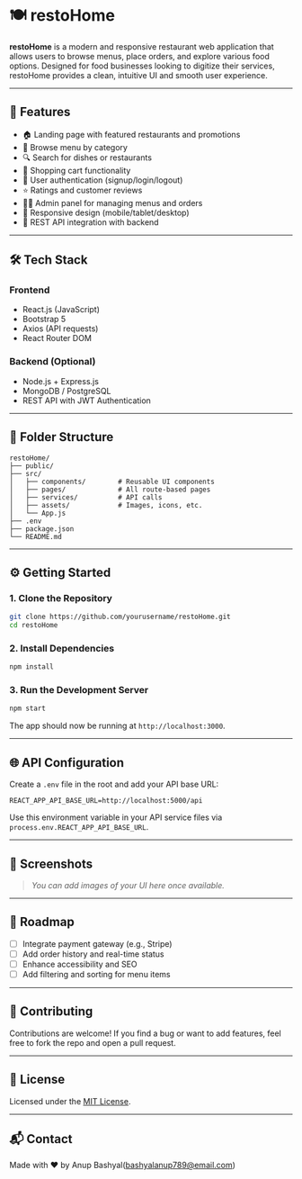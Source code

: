 # 🍽️ restoHome

**restoHome** is a modern and responsive restaurant web application that allows users to browse menus, place orders, and explore various food options. Designed for food businesses looking to digitize their services, restoHome provides a clean, intuitive UI and smooth user experience.

---

## 🚀 Features

- 🏠 Landing page with featured restaurants and promotions
- 📂 Browse menu by category
- 🔍 Search for dishes or restaurants
- 🛒 Shopping cart functionality
- 🔐 User authentication (signup/login/logout)
- ⭐ Ratings and customer reviews
- 🧑‍🍳 Admin panel for managing menus and orders
- 📱 Responsive design (mobile/tablet/desktop)
- 📡 REST API integration with backend

---

## 🛠️ Tech Stack

### Frontend
- React.js (JavaScript)
- Bootstrap 5
- Axios (API requests)
- React Router DOM

### Backend (Optional)
- Node.js + Express.js
- MongoDB / PostgreSQL
- REST API with JWT Authentication

---

## 📂 Folder Structure

```
restoHome/
├── public/
├── src/
│   ├── components/        # Reusable UI components
│   ├── pages/             # All route-based pages
│   ├── services/          # API calls
│   ├── assets/            # Images, icons, etc.
│   └── App.js
├── .env
├── package.json
└── README.md
```

---

## ⚙️ Getting Started

### 1. Clone the Repository

```bash
git clone https://github.com/yourusername/restoHome.git
cd restoHome
```

### 2. Install Dependencies

```bash
npm install
```

### 3. Run the Development Server

```bash
npm start
```

The app should now be running at `http://localhost:3000`.

---

## 🌐 API Configuration

Create a `.env` file in the root and add your API base URL:

```
REACT_APP_API_BASE_URL=http://localhost:5000/api
```

Use this environment variable in your API service files via `process.env.REACT_APP_API_BASE_URL`.

---

## 📸 Screenshots

> _You can add images of your UI here once available._

---

## 📌 Roadmap

- [ ] Integrate payment gateway (e.g., Stripe)
- [ ] Add order history and real-time status
- [ ] Enhance accessibility and SEO
- [ ] Add filtering and sorting for menu items

---

## 🤝 Contributing

Contributions are welcome! If you find a bug or want to add features, feel free to fork the repo and open a pull request.

---

## 📄 License

Licensed under the [MIT License](LICENSE).

---

## 📬 Contact

Made with ❤️ by Anup Bashyal(bashyalanup789@email.com) 